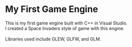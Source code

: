 # My First Game Engine

This is my first game engine built with C++ in Visual Studio. <br />
I created a Space Invaders style of game with this engine. <br /><br />
Libraries used include GLEW, GLFW, and GLM.
